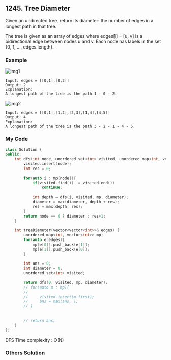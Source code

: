 ## 1245. Tree Diameter

Given an undirected tree, return its diameter: the number of edges in a longest path in that tree.

The tree is given as an array of edges where edges[i] = [u, v] is a bidirectional edge between nodes u and v.  Each node has labels in the set {0, 1, ..., edges.length}.


### Example
![img1](https://assets.leetcode.com/uploads/2019/06/14/1397_example_1.PNG "img1")
```
Input: edges = [[0,1],[0,2]]
Output: 2
Explanation: 
A longest path of the tree is the path 1 - 0 - 2.
```

![img2](https://assets.leetcode.com/uploads/2019/06/14/1397_example_2.PNG "img2")
```
Input: edges = [[0,1],[1,2],[2,3],[1,4],[4,5]]
Output: 4
Explanation: 
A longest path of the tree is the path 3 - 2 - 1 - 4 - 5.
```
### My Code
```c++
class Solution {
public:
    int dfs(int node, unordered_set<int> visited, unordered_map<int, vector<int>>& mp, int& diameter){
        visited.insert(node);
        int res = 0;
        
        for(auto i : mp[node]){
            if(visited.find(i) != visited.end())
                continue;
            
            int depth = dfs(i, visited, mp, diameter);
            diameter = max(diameter, depth + res);
            res = max(depth, res);
        }
        return node == 0 ? diameter : res+1;
    }
    
    int treeDiameter(vector<vector<int>>& edges) {
        unordered_map<int, vector<int>> mp;
        for(auto e:edges){
            mp[e[0]].push_back(e[1]);
            mp[e[1]].push_back(e[0]);
        }
        
        int ans = 0;
        int diameter = 0;
        unordered_set<int> visited;
        
        return dfs(0, visited, mp, diameter);
        // for(auto m : mp){
        //     
        //     visited.insert(m.first);
        //     ans = max(ans, );
        // }
        
        
        // return ans;
    }
};
```
DFS
Time complexity : O(N)

### Others Solution
```c++
```



